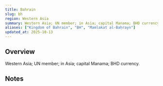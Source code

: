 ```yaml
---
title: Bahrain
slug: bh
region: Western Asia
summary: Western Asia; UN member; in Asia; capital Manama; BHD currency.
aliases: ["Kingdom of Bahrain", "BH", "Mamlakat al-Baḥrayn"]
updated_at: 2025-10-13
---
```


## Overview

Western Asia; UN member; in Asia; capital Manama; BHD currency.

## Notes

<!-- Add your first note below -->
